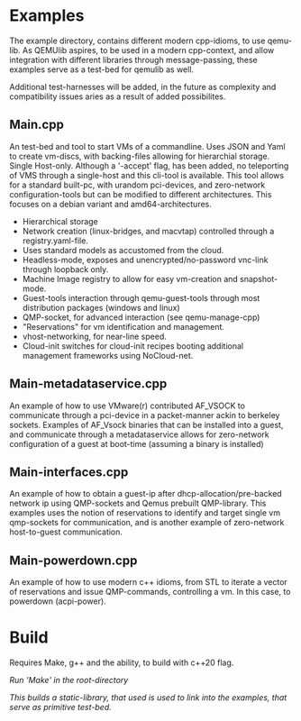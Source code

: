 # Examples

The example directory, contains different modern cpp-idioms, to use qemu-lib. 
As QEMUlib aspires, to be used in a modern cpp-context, and allow integration
with different libraries through message-passing, these examples serve as a
test-bed for qemulib as well. 

Additional test-harnesses will be added, in the future as complexity and compatibility
issues aries as a result of added possibilites.

## Main.cpp
An test-bed and tool to start VMs of a commandline. Uses JSON and Yaml to create vm-discs, 
with backing-files allowing for hierarchial storage. Single Host-only. Although a '-accept'
flag, has been added, no teleporting of VMS through a single-host and this cli-tool is available.
This tool allows for a standard built-pc, with urandom pci-devices, and zero-network configuration-tools
but can be modified to different architectures. This focuses on a debian variant and amd64-architectures.


* Hierarchical storage
* Network creation (linux-bridges, and macvtap) controlled through a registry.yaml-file.
* Uses standard models as accustomed from the cloud.
* Headless-mode, exposes and unencrypted/no-password vnc-link through loopback only.
* Machine Image registry to allow for easy vm-creation and snapshot-mode.
* Guest-tools interaction through qemu-guest-tools through most distribution packages (windows and linux)
* QMP-socket, for advanced interaction (see qemu-manage-cpp)
* "Reservations" for vm identification and management.
* vhost-networking, for near-line speed.
* Cloud-init switches for cloud-init recipes booting additional management frameworks using NoCloud-net.

## Main-metadataservice.cpp
An example of how to use VMware(r) contributed AF_VSOCK to communicate through a pci-device in a packet-manner 
ackin to berkeley sockets. Examples of AF_Vsock binaries that can be installed into a guest, and communicate through
a metadataservice allows for zero-network configuration of a guest at boot-time (assuming a binary is installed)

## Main-interfaces.cpp
An example of how to obtain a guest-ip after dhcp-allocation/pre-backed network ip using QMP-sockets and Qemus prebuilt QMP-library.
This examples uses the notion of reservations to identify and target single vm qmp-sockets for communication, and is another
example of zero-network host-to-guest communication.

## Main-powerdown.cpp
An example of how to use modern c++ idioms, from STL to iterate a vector of reservations and issue QMP-commands, controlling a vm.
In this case, to powerdown (acpi-power).

# Build
Requires Make, g++ and the ability, to build with c++20 flag. 

*Run 'Make' in the root-directory*

_This builds a static-library, that used is used to link into the examples,
that serve as primitive test-bed._